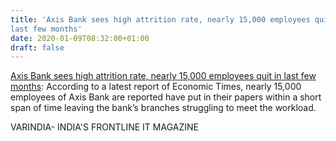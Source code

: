 ```yaml
---
title: 'Axis Bank sees high attrition rate, nearly 15,000 employees quit in
last few months'
date: 2020-01-09T08:32:00+01:00
draft: false
---
```


[Axis Bank sees high attrition rate, nearly 15,000 employees quit in last few months](https://varindia.com/news/axis-bank-sees-high-attrition-rate-nearly-15000-employees-quit-in-last-few-months#.XhbXB3jSPXA.blogger): According to a latest report of Economic Times, nearly 15,000 employees of Axis Bank are reported have put in their papers within a short span of time leaving the bank’s branches struggling to meet the workload.  
  
VARINDIA- INDIA'S FRONTLINE IT MAGAZINE